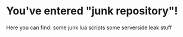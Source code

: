 # You've entered "junk repository"!
Here you can find:
some junk lua scripts
some serverside leak stuff
